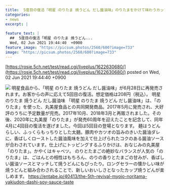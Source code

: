 ```yaml
---
title:  5度目の復活「明星 のりたま 焼うどん だし醤油味」のりたまをかけて味わうカップ焼うどん  
categories:
- news
excerpt: |
  
feature_text: |
  ##  5度目の復活「明星 のりたま 焼うどん...
  Wed, 02 Jun 2021 19:44:40  +0900
feature_image: "https://picsum.photos/2560/600?image=733"
image: "https://picsum.photos/2560/600?image=733"
---
```


[https://rosie.5ch.net/test/read.cgi/liveplus/1622630680/](https://rosie.5ch.net/test/read.cgi/liveplus/1622630680/)
posted on Wed, 02 Jun 2021 19:44:40  +0900

<!--more-->

![](https://image.entabe.jp/upload/20210602/images/noritama.jpg) 明星食品から、「明星 のりたま 焼うどん だし醤油味」が6月28日に再発売されます。お客からの声に応えて5回目の復活。想定価格は208円（税込）。 明星 のりたま 焼うどん だし醤油味 「明星 のりたま 焼うどん だし醤油味」は、「のりたま」を使った、丸美屋食品との共同開発商品。2017年5月に発売され、大好評のうちに予定数量が完売。2017年10月、2018年3月と再販されました。その後、2020年に丸美屋「のりたま」が発売60周年を迎えたことを記念して、同年4月に4回目の復活を遂げました。今回は5回目の登場となります。 麺はうどんらしい、ふっくらもっちりとした太麺。豚肉やカツオの旨みのきいた醤油ダレに、香ばしくローストした醤油風味を加えて仕上げられたコクのある醤油ソースが合わされています。仕上げにトッピングするふりかけは、おなじみの丸美屋「のりたま」。かやくはキャベツ。 のりとたまごの絶妙なバランスが人気の「のりたま」は、ごはんとの相性はもちろん、のりの香りとたまごの甘みが、香ばしい醤油ソースとマッチして焼うどんにもぴったり。ロングセラーの懐かしい味が焼うどんと組み合わされることで、新しいおいしさとなったカップ焼うどんが楽しめます。 https://entabe.jp/40413/the-5th-revival-myojo-noritama-yakiudon-dashi-soy-sauce-taste
